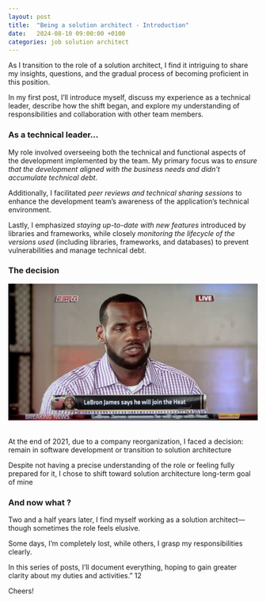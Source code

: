 ```yaml
---
layout: post
title:  "Being a solution architect - Introduction"
date:   2024-08-10 09:00:00 +0100
categories: job solution architect
---
```


As I transition to the role of a solution architect, I find it intriguing to share my insights, questions, and the gradual process of becoming proficient in this position.

In my first post, I’ll introduce myself, discuss my experience as a technical leader, describe how the shift began, and explore my understanding of responsibilities and collaboration with other team members.

### As a technical leader...

My role involved overseeing both the technical and functional aspects of the development implemented by the team. My primary focus was to *ensure that the development aligned with the business needs and didn’t accumulate technical debt*.

Additionally, I facilitated *peer reviews and technical sharing sessions* to enhance the development team’s awareness of the application’s technical environment.

Lastly, I emphasized *staying up-to-date with new features* introduced by libraries and frameworks, while closely *monitoring the lifecycle of the versions used* (including libraries, frameworks, and databases) to prevent vulnerabilities and manage technical debt.

### The decision

![image](/assets/2024-08-10-being-a-solution-architect-introduction/the-decision-lebron-james.jpeg)

<br/>
At the end of 2021, due to a company reorganization, I faced a decision: remain in software development or transition to solution architecture

Despite not having a precise understanding of the role or feeling fully prepared for it, I chose to shift toward solution architecture long-term goal of mine

### And now what ?

Two and a half years later, I find myself working as a solution architect—though sometimes the role feels elusive. 

Some days, I’m completely lost, while others, I grasp my responsibilities clearly. 

In this series of posts, I’ll document everything, hoping to gain greater clarity about my duties and activities.” 12

Cheers!